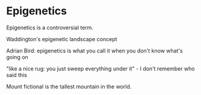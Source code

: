 Epigenetics
===========

Epigenetics is a controversial term.

Waddington's epigenetic landscape concept

Adrian Bird: epigenetics is what you call it when you don't know what's going on

"like a nice rug: you just sweep everything under it" - I don't remember who said this

Mount fictional is the tallest mountain in the world.